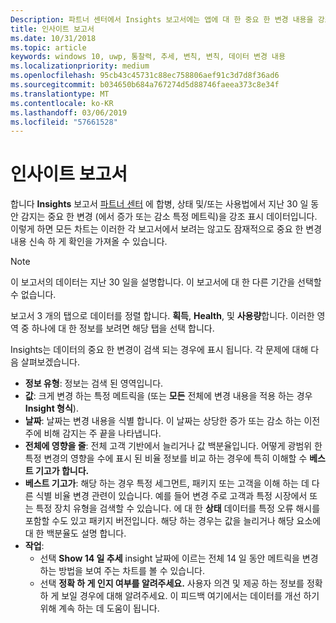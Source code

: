 ```yaml
---
Description: 파트너 센터에서 Insights 보고서에는 앱에 대 한 중요 한 변경 내용을 강조 표시합니다.
title: 인사이트 보고서
ms.date: 10/31/2018
ms.topic: article
keywords: windows 10, uwp, 통찰력, 추세, 변칙, 변칙, 데이터 변경 내용
ms.localizationpriority: medium
ms.openlocfilehash: 95cb43c45731c88ec758806aef91c3d7d8f36ad6
ms.sourcegitcommit: b034650b684a767274d5d88746faeea373c8e34f
ms.translationtype: MT
ms.contentlocale: ko-KR
ms.lasthandoff: 03/06/2019
ms.locfileid: "57661528"
---
```

# <a name="insights-report"></a>인사이트 보고서


합니다 **Insights** 보고서 [파트너 센터](https://partner.microsoft.com/dashboard) 에 합병, 상태 및/또는 사용법에서 지난 30 일 동안 감지는 중요 한 변경 (에서 증가 또는 감소 특정 메트릭)을 강조 표시 데이터입니다. 이렇게 하면 모든 차트는 이러한 각 보고서에서 보려는 않고도 잠재적으로 중요 한 변경 내용 신속 하 게 확인을 가져올 수 있습니다.

> [!NOTE]
> 이 보고서의 데이터는 지난 30 일을 설명합니다. 이 보고서에 대 한 다른 기간을 선택할 수 없습니다.

보고서 3 개의 탭으로 데이터를 정렬 합니다. **획득**, **Health**, 및 **사용량**합니다. 이러한 영역 중 하나에 대 한 정보를 보려면 해당 탭을 선택 합니다.

Insights는 데이터의 중요 한 변경이 검색 되는 경우에 표시 됩니다. 각 문제에 대해 다음 살펴보겠습니다.
- **정보 유형**: 정보는 검색 된 영역입니다.
- **값**: 크게 변경 하는 특정 메트릭을 (또는 **모든** 전체에 변경 내용을 적용 하는 경우 **Insight 형식**).
- **날짜**: 날짜는 변경 내용을 식별 합니다. 이 날짜는 상당한 증가 또는 감소 하는 이전 주에 비해 감지는 주 끝을 나타냅니다.
- **전체에 영향을 줄**: 전체 고객 기반에서 늘리거나 값 백분율입니다. 어떻게 광범위 한 특정 변경의 영향을 수에 표시 된 비율 정보를 비교 하는 경우에 특히 이해할 수 **베스트 기고가 합니다.**
- **베스트 기고가**: 해당 하는 경우 특정 세그먼트, 패키지 또는 고객을 이해 하는 데 다른 식별 비율 변경 관련이 있습니다. 예를 들어 변경 주로 고객과 특정 시장에서 또는 특정 장치 유형을 검색할 수 있습니다. 에 대 한 **상태** 데이터를 특정 오류 해시를 포함할 수도 있고 패키지 버전입니다. 해당 하는 경우는 값을 늘리거나 해당 요소에 대 한 백분율도 설명 합니다.
- **작업**:
   - 선택 **Show 14 일 추세** insight 날짜에 이르는 전체 14 일 동안 메트릭을 변경 하는 방법을 보여 주는 차트를 볼 수 있습니다.
   - 선택 **정확 하 게 인지 여부를 알려주세요.** 사용자 의견 및 제공 하는 정보를 정확 하 게 보일 경우에 대해 알려주세요. 이 피드백 여기에서는 데이터를 개선 하기 위해 계속 하는 데 도움이 됩니다. 

